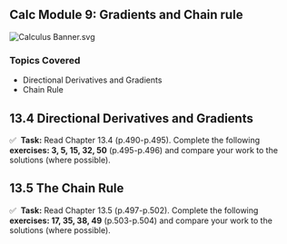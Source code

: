 Calc Module 9: Gradients and Chain rule
---------------------------------------

![Calculus Banner.svg](https://wustl-catalog.instructure.com/courses/254/files/25266/download)

### Topics Covered

*   Directional Derivatives and Gradients
*   Chain Rule

13.4 Directional Derivatives and Gradients
------------------------------------------

✅  **Task:** Read Chapter 13.4 (p.490-p.495). Complete the following **exercises: 3, 5, 15, 32, 50** (p.495-p.496) and compare your work to the solutions (where possible).

13.5 The Chain Rule
-------------------

✅  **Task:** Read Chapter 13.5 (p.497-p.502). Complete the following **exercises: 17, 35, 38, 49** (p.503-p.504) and compare your work to the solutions (where possible).